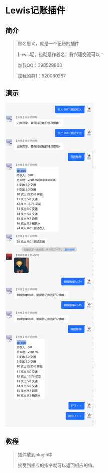 # Lewis记账插件

## 简介

> 顾名思义，就是一个记账的插件
>
> Lewis呢，也就是作者名，有兴趣交流可以：
>
> 加我QQ：398529803
>
> 加我的群1：820080257

## 演示

![image-20211103163505508](README.assets/image-20211103163505508.png)

## 教程

> 插件放到plugin中
>
> 接受到相应的指令就可以返回相应的值。
>

